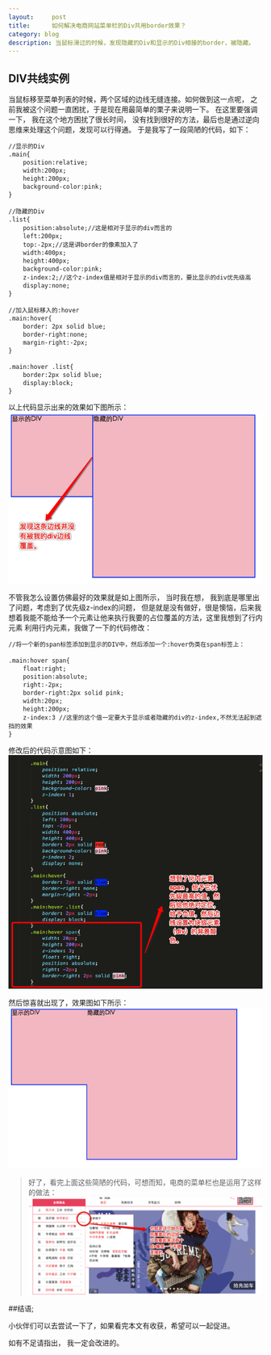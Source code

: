```yaml
---
layout:     post
title:      如何解决电商网站菜单栏的Div共用border效果？
category: blog
description: 当鼠标滑过的时候，发现隐藏的Div和显示的Div相接的border，被隐藏。
---
```


## DIV共线实例

当鼠标移至菜单列表的时候，两个区域的边线无缝连接。如何做到这一点呢， 之前我被这个问题一直困扰，于是现在用最简单的栗子来说明一下。
在这里要强调一下， 我在这个地方困扰了很长时间， 没有找到很好的方法，最后也是通过逆向思维来处理这个问题，发现可以行得通。
于是我写了一段简陋的代码，如下：

	//显示的Div
	.main{
		position:relative;
		width:200px;
		height:200px;
		background-color:pink;
	}

	//隐藏的Div
	.list{
		position:absolute;//这是相对于显示的div而言的
		left:200px;
		top:-2px;//这是讲border的像素加入了
		width:400px;
		height:400px;
		background-color:pink;
		z-index:2;//这个z-index值是相对于显示的div而言的，要比显示的div优先级高
		display:none;
	}

	//加入鼠标移入的:hover
	.main:hover{
		border: 2px solid blue;
		border-right:none;
		margin-right:-2px;
	}

	.main:hover .list{
		border:2px solid blue;
		display:block;
	}

以上代码显示出来的效果如下图所示：
![效果图](/images/vvimg/共用2.png "Title")

不管我怎么设置仿佛最好的效果就是如上图所示， 当时我在想， 我到底是哪里出了问题，考虑到了优先级z-index的问题，
但是就是没有做好，很是懊恼，后来我想着我能不能给予一个元素让他来执行我要的占位覆盖的方法，这里我想到了行内元素<span>
利用行内元素，我做了一下的代码修改：
		
	//将一个新的span标签添加到显示的DIV中，然后添加一个:hover伪类在span标签上：

	.main:hover span{
		float:right;
		position:absolute;
		right:-2px;
		border-right:2px solid pink;
		width:20px;
		height:200px;
		z-index:3 //这里的这个值一定要大于显示或者隐藏的div的z-index,不然无法起到遮挡的效果
	}
		

修改后的代码示意图如下：
![修改之后代码示意图](/images/vvimg/共线3.png "Title")

然后惊喜就出现了，效果图如下所示：
![修改之后效果图](/images/vvimg/y1.png "Title")


>好了，看完上面这些简陋的代码，可想而知，电商的菜单栏也是运用了这样的做法：
![效果图](/images/vvimg/共用1.png "Title")


##结语;

小伙伴们可以去尝试一下了，如果看完本文有收获，希望可以一起促进。


如有不足请指出， 我一定会改进的。










